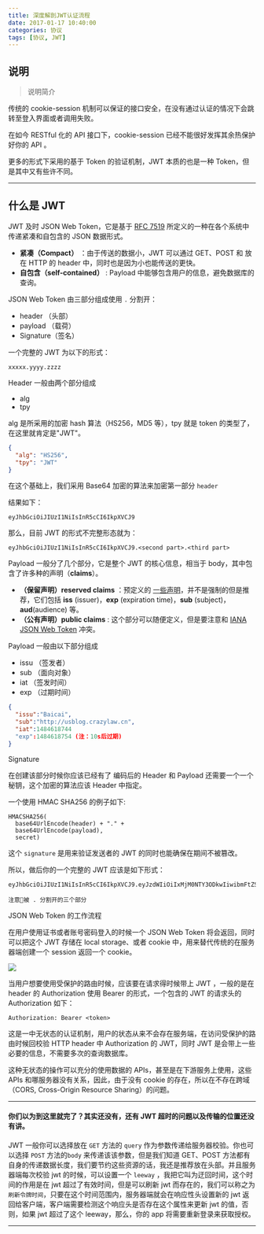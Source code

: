 ```yaml
---
title: 深度解剖JWT认证流程
date: 2017-01-17 10:40:00
categories: 协议
tags: [协议, JWT]
---
```


## 说明

> 说明简介

传统的 cookie-session 机制可以保证的接口安全，在没有通过认证的情况下会跳转至登入界面或者调用失败。

在如今 RESTful 化的 API 接口下，cookie-session 已经不能很好发挥其余热保护好你的 API 。

更多的形式下采用的基于 Token 的验证机制，JWT 本质的也是一种 Token，但是其中又有些许不同。

---

## 什么是 JWT

JWT 及时 JSON Web Token，它是基于 [RFC 7519][7519] 所定义的一种在各个系统中传递紧凑和自包含的 JSON 数据形式。

- **紧凑（Compact）** ：由于传送的数据小，JWT 可以通过 GET、POST 和 放在 HTTP 的 header 中，同时也是因为小也能传送的更快。
- **自包含（self-contained）** : Payload 中能够包含用户的信息，避免数据库的查询。

JSON Web Token 由三部分组成使用 `.` 分割开：

- header （头部）
- payload （载荷）
- Signature（签名）

<!-- more -->

一个完整的 JWT 为以下的形式：

`xxxxx.yyyy.zzzz`

Header 一般由两个部分组成

- alg
- tpy

alg 是所采用的加密 hash 算法（HS256，MD5 等），tpy 就是 token 的类型了，在这里就肯定是"JWT"。

```json
{
  "alg": "HS256",
  "tpy": "JWT"
}
```

在这个基础上，我们采用 Base64 加密的算法来加密第一部分 `header`

结果如下：

`eyJhbGciOiJIUzI1NiIsInR5cCI6IkpXVCJ9`

那么，目前 JWT 的形式不完整形态就为：

`eyJhbGciOiJIUzI1NiIsInR5cCI6IkpXVCJ9.<second part>.<third part>`

Payload 一般分了几个部分，它是整个 JWT 的核心信息，相当于 body，其中包含了许多种的声明（**claims**）。

- **（保留声明）reserved claims** ：预定义的 [一些声明][2]，并不是强制的但是推荐，它们包括 **iss** (issuer)，**exp** (expiration time)，**sub** (subject)，**aud**(audience) 等。
- **（公有声明）public claims** : 这个部分可以随便定义，但是要注意和 [IANA JSON Web Token][2] 冲突。

Payload 一般由以下部分组成

- issu （签发者）
- sub （面向对象）
- iat （签发时间）
- exp （过期时间）

```json
{
  "issu":"Baicai",
  "sub":"http://usblog.crazylaw.cn",
  "iat":1484618744
  "exp":1484618754 (注：10s后过期)
}
```

Signature

在创建该部分时候你应该已经有了 编码后的 Header 和 Payload 还需要一个一个秘钥，这个加密的算法应该 Header 中指定。

一个使用 HMAC SHA256 的例子如下:

```
HMACSHA256(
  base64UrlEncode(header) + "." +
  base64UrlEncode(payload),
  secret)
```

这个 `signature` 是用来验证发送者的 JWT 的同时也能确保在期间不被篡改。

所以，做后你的一个完整的 JWT 应该是如下形式：

```shell
eyJhbGciOiJIUzI1NiIsInR5cCI6IkpXVCJ9.eyJzdWIiOiIxMjM0NTY3ODkwIiwibmFtZSI6IkpvaG4gRG9lIiwiYWRtaW4iOnRydWV9.TJVA95OrM7E2cBab30RMHrHDcEfxjoYZgeFONFh7HgQ
```

`注意被 . 分割开的三个部分`

JSON Web Token 的工作流程

在用户使用证书或者账号密码登入的时候一个 JSON Web Token 将会返回，同时可以把这个 JWT 存储在 local storage、或者 cookie 中，用来替代传统的在服务器端创建一个 session 返回一个 cookie。

![](http://usblog.crazylaw.cn/usr/uploads/2017/01/537119459.jpg)

当用户想要使用受保护的路由时候，应该要在请求得时候带上 JWT ，一般的是在 header 的 Authorization 使用 Bearer 的形式，一个包含的 JWT 的请求头的 Authorization 如下：

`Authorization: Bearer <token>`

这是一中无状态的认证机制，用户的状态从来不会存在服务端，在访问受保护的路由时候回校验 HTTP header 中 Authorization 的 JWT，同时 JWT 是会带上一些必要的信息，不需要多次的查询数据库。

这种无状态的操作可以充分的使用数据的 APIs，甚至是在下游服务上使用，这些 APIs 和哪服务器没有关系，因此，由于没有 cookie 的存在，所以在不存在跨域（CORS, Cross-Origin Resource Sharing）的问题。

---

#### 你们以为到这里就完了？其实还没有，还有 JWT 超时的问题以及传输的位置还没有讲。

JWT 一般你可以选择放在 `GET` 方法的 `query` 作为参数传递给服务器校验。你也可以选择 `POST` 方法的`body` 来传递该该参数，但是我们知道 GET、POST 方法都有自身的传递数据长度，我们要节约这些资源的话，我还是推荐放在头部。并且服务器端每次校验 jwt 的时候，可以设置一个 `leeway` ，我把它叫为迂回时间，这个时间的作用是在 jwt 超过了有效时间，但是可以刷新 jwt 而存在的，我们可以称之为 `刷新令牌时间`，只要在这个时间范围内，服务器端就会在响应性头设置新的 jwt 返回给客户端，客户端需要检测这个响应头是否存在这个属性来更新 jwt 的值，否则，如果 jwt 超过了这个 leeway，那么，你的 app 将需要重新登录来获取授权。

---

[7519]: https://tools.ietf.org/html/rfc7519 'RFC 7519'
[2]: http://www.iana.org/assignments/jwt/jwt.xhtml '预定义声明'
